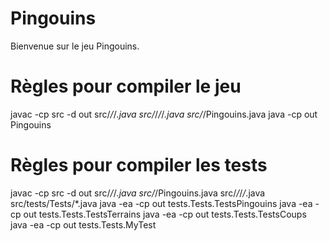 # Pingouins

Bienvenue sur le jeu Pingouins.

# Règles pour compiler le jeu

javac -cp src -d out src/*/*/*.java src/*/*/*/*.java src/*/Pingouins.java
java -cp out Pingouins

# Règles pour compiler les tests

javac -cp src -d out src/*/*/*.java src/*/Pingouins.java src/*/*/*/*.java src/tests/Tests/*.java
java -ea -cp out tests.Tests.TestsPingouins
java -ea -cp out tests.Tests.TestsTerrains
java -ea -cp out tests.Tests.TestsCoups
java -ea -cp out tests.Tests.MyTest
